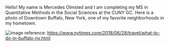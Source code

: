 Hello! My name is Mercedes Olmsted and I am completing my MS in Quantitative Methods in the Social Sciences at the CUNY GC. Here is a photo of Downtown Buffalo, New York, one of my favorite neighborhoods in my hometown. 


![image](https://github.com/mgolmsted/D3Primavera24/assets/158622638/bd7befc0-a1f3-4174-af84-623b781c5814)
reference: https://www.nytimes.com/2018/06/28/travel/what-to-do-in-buffalo-ny.html
